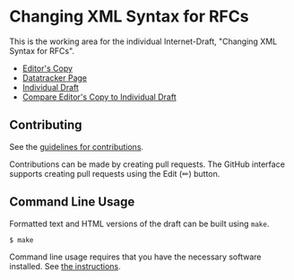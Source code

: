 # Changing XML Syntax for RFCs

This is the working area for the individual Internet-Draft, "Changing XML Syntax for RFCs".

* [Editor's Copy](https://martinthomson.github.io/rfc-syntax-change/#go.draft-thomson-rswg-syntax-change.html)
* [Datatracker Page](https://datatracker.ietf.org/doc/draft-thomson-rswg-syntax-change)
* [Individual Draft](https://datatracker.ietf.org/doc/html/draft-thomson-rswg-syntax-change)
* [Compare Editor's Copy to Individual Draft](https://martinthomson.github.io/rfc-syntax-change/#go.draft-thomson-rswg-syntax-change.diff)


## Contributing

See the
[guidelines for contributions](https://github.com/martinthomson/rfc-syntax-change/blob/main/CONTRIBUTING.md).

Contributions can be made by creating pull requests.
The GitHub interface supports creating pull requests using the Edit (✏) button.


## Command Line Usage

Formatted text and HTML versions of the draft can be built using `make`.

```sh
$ make
```

Command line usage requires that you have the necessary software installed.  See
[the instructions](https://github.com/martinthomson/i-d-template/blob/main/doc/SETUP.md).

